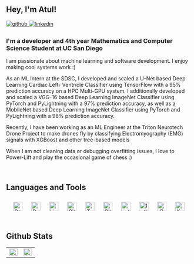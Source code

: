 ## Hey, I'm Atul!  
  

<a href="https://github.com/atooln" target="_blank">
<img src=https://img.shields.io/badge/github-%2324292e.svg?&style=for-the-badge&logo=github&logoColor=white alt=github style="margin-bottom: 5px;" />
</a>
<a href="https://linkedin.com/in/atool-nair" target="_blank">
<img src=https://img.shields.io/badge/linkedin-%231E77B5.svg?&style=for-the-badge&logo=linkedin&logoColor=white alt=linkedin style="margin-bottom: 5px;" />
</a>

<!--
<a href="https://www.kaggle.com/atoolnair" target="_blank">
<img src=https://img.shields.io/badge/kaggle-%2344BAE8.svg?&style=for-the-badge&logo=kaggle&logoColor=white alt=kaggle style="margin-bottom: 5px;" />
</a>  
  
-->


### I'm a developer and 4th year Mathematics and Computer Science Student at UC San Diego  
I am passionate about machine learning and software development. I enjoy making cool systems work :)

As an ML Intern at the SDSC, I developed and scaled a U-Net based Deep Learning Cardiac Left- Ventricle Classifier using TensorFlow with a 95% prediction accuracy on a HPC Multi-GPU system. I additionally developed and scaled a VGG-16 based Deep Learning ImageNet Classifier using PyTorch and PyLightning with a 97% prediction accuracy, as well as a MobileNet based Deep Learning ImageNet Classifier using PyTorch and PyLightning with a 98% prediction accuracy.

Recently, I have been working as an ML Engineer at the Triton Neurotech Drone Project to make drones fly by classifying Electromyography (EMG) signals with XGBoost and other tree-based models

When I am not cleaning data or debugging overfitting issues, I love to Power-Lift and play the occasional game of chess :)

  

<br/>  

<!-- 
## What I'm doing: 

### ⚠️ Projects (Work in Progress) ⚠️
  - [VGG Cat/Dog Classifier](https://github.com/atooln/VGG-Cat-Dog-Classifier) : A Dog and Cat classifier which uses transfer learning and VGG Deep learning model

### Completed Projects
  - [Bank Customer Churning Analysis](https://github.com/atooln/Bank-Churning) : Analysis on the demographic of bank customers who are more likely to churn 
  - [Cat and Dog Classifier](https://github.com/atooln/Cat_n_Dog_Classifier) : Basic hand-built CNN classifier that classifies whether an image is a dog or a cat

<br/>   -->


## Languages and Tools  
<div align="center">  
<img style="margin: 10px" src="https://profilinator.rishav.dev/skills-assets/cplusplus-original.svg" alt="C++" height="25" />  
<img style="margin: 10px" src="https://profilinator.rishav.dev/skills-assets/python-original.svg" alt="Python" height="25" />  
<img style="margin: 10px" src="https://profilinator.rishav.dev/skills-assets/linux-original.svg" alt="Linux" height="25" />  
<img style="margin: 10px" src="https://profilinator.rishav.dev/skills-assets/git-scm-icon.svg" alt="Git" height="25" />  
<img style="margin: 10px" src="https://profilinator.rishav.dev/skills-assets/tensorflow-icon.svg" alt="TensorFlow" height="25" />   
<img style="margin: 10px" src="https://profilinator.rishav.dev/skills-assets/gitlab.svg" alt="GitLab" height="25" />  
<img style="margin: 10px" src="https://profilinator.rishav.dev/skills-assets/pytorch-icon.svg" alt="pytorch" height="25" />  
<img style="margin: 10px" src="https://profilinator.rishav.dev/skills-assets/influxdb.svg" alt="InfluxDB" height="25" />  
<img style="margin: 10px" src="https://profilinator.rishav.dev/skills-assets/r.svg" alt="R" height="25" />  
<img style="margin: 10px" src="https://profilinator.rishav.dev/skills-assets/keras.png" alt="Keras" height="25" />  
</div>  

<br/>  


## Github Stats  
<table><tr><td valign="top" width="50%">

<img src="https://github-readme-stats.vercel.app/api?username=atooln&show_icons=true&count_private=true&hide_border=true" align="left" style="width: 100%" />

</td><td valign="top" width="50%">

<img src="https://github-readme-stats.vercel.app/api/top-langs/?username=atooln&hide_border=true&layout=compact" align="left" style="width: 100%" />

</td></tr></table>  

<br/>  

  

<br/>  

  

<br/>  


<br />

